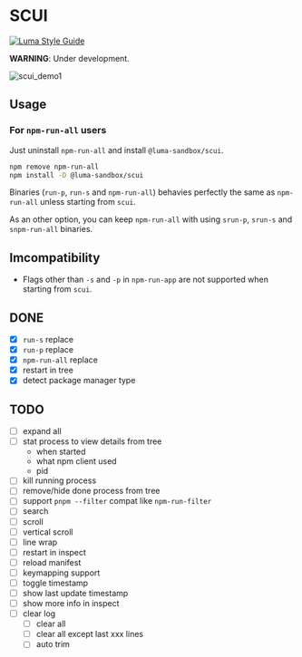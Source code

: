 # SCUI

[![Luma Style Guide](https://img.shields.io/badge/styled%20with-luma-%23c5ebeb?style=flat-square)](https://github.com/luma-dev/luma-style-guide#readme)

**WARNING**: Under development.

![scui_demo1](https://user-images.githubusercontent.com/29811106/156586923-e36b8eb9-41de-46fa-a6a6-760c0be42200.gif)

## Usage

### For `npm-run-all` users

Just uninstall `npm-run-all` and install `@luma-sandbox/scui`.

```sh
npm remove npm-run-all
npm install -D @luma-sandbox/scui
```

Binaries (`run-p`, `run-s` and `npm-run-all`) behavies perfectly the same as `npm-run-all` unless starting from `scui`.

As an other option, you can keep `npm-run-all` with using `srun-p`, `srun-s` and `snpm-run-all` binaries.

## Imcompatibility

- Flags other than `-s` and `-p` in `npm-run-app` are not supported when starting from `scui`.

## DONE

- [x] `run-s` replace
- [x] `run-p` replace
- [x] `npm-run-all` replace
- [x] restart in tree
- [x] detect package manager type

## TODO

- [ ] expand all
- [ ] stat process to view details from tree
  - when started
  - what npm client used
  - pid
- [ ] kill running process
- [ ] remove/hide done process from tree
- [ ] support `pnpm --filter` compat like `npm-run-filter`
- [ ] search
- [ ] scroll
- [ ] vertical scroll
- [ ] line wrap
- [ ] restart in inspect
- [ ] reload manifest
- [ ] keymapping support
- [ ] toggle timestamp
- [ ] show last update timestamp
- [ ] show more info in inspect
- [ ] clear log
  - [ ] clear all
  - [ ] clear all except last xxx lines
  - [ ] auto trim
